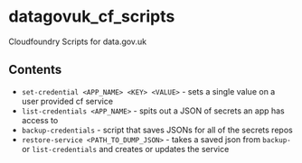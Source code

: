 # datagovuk_cf_scripts
Cloudfoundry Scripts for data.gov.uk

## Contents

* `set-credential <APP_NAME> <KEY> <VALUE>` - sets a single value on a user provided cf service
* `list-credentials <APP_NAME>` - spits out a JSON of secrets an app has access to
* `backup-credentials` - script that saves JSONs for all of the secrets repos
* `restore-service <PATH_TO_DUMP_JSON>` - takes a saved json from `backup-` or `list-credentials` and creates or updates the service
